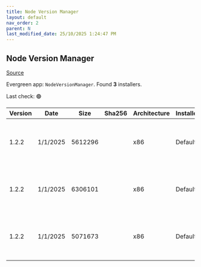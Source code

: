 ```yaml
---
title: Node Version Manager
layout: default
nav_order: 2
parent: N
last_modified_date: 25/10/2025 1:24:47 PM
---
```


## Node Version Manager

[Source](https://github.com/coreybutler/nvm-windows)

Evergreen app: `NodeVersionManager`. Found **3** installers.

Last check: 🟢

| Version | Date     | Size    | Sha256 | Architecture | InstallerType | Type | URI                                                                                                                                                                          |
| ------- | -------- | ------- | ------ | ------------ | ------------- | ---- | ---------------------------------------------------------------------------------------------------------------------------------------------------------------------------- |
| 1.2.2   | 1/1/2025 | 5612296 |        | x86          | Default       | exe  | [https://github.com/coreybutler/nvm-windows/releases/download/1.2.2/nvm-setup.exe](https://github.com/coreybutler/nvm-windows/releases/download/1.2.2/nvm-setup.exe)         |
| 1.2.2   | 1/1/2025 | 6306101 |        | x86          | Default       | zip  | [https://github.com/coreybutler/nvm-windows/releases/download/1.2.2/nvm-noinstall.zip](https://github.com/coreybutler/nvm-windows/releases/download/1.2.2/nvm-noinstall.zip) |
| 1.2.2   | 1/1/2025 | 5071673 |        | x86          | Default       | zip  | [https://github.com/coreybutler/nvm-windows/releases/download/1.2.2/nvm-setup.zip](https://github.com/coreybutler/nvm-windows/releases/download/1.2.2/nvm-setup.zip)         |
